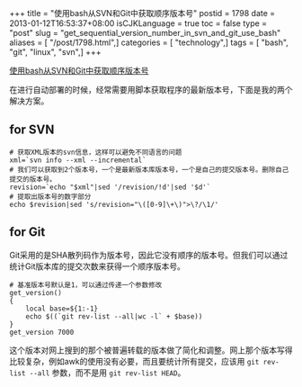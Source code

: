 +++
title = "使用bash从SVN和Git中获取顺序版本号"
postid = 1798
date = 2013-01-12T16:53:37+08:00
isCJKLanguage = true
toc = false
type = "post"
slug = "get_sequential_version_number_in_svn_and_git_use_bash"
aliases = [ "/post/1798.html",]
categories = [ "technology",]
tags = [ "bash", "git", "linux", "svn",]
+++


[使用bash从SVN和Git中获取顺序版本号](https://blog.zengrong.net/post/1798.html)

在进行自动部署的时候，经常需要用脚本获取程序的最新版本号，下面是我的两个解决方案。

## for SVN

``` shell
# 获取XML版本的svn信息，这样可以避免不同语言的问题
xml=`svn info --xml --incremental`
# 我们可以获取到2个版本号，一个是最新版本库版本号，一个是自己的提交版本号。删除自己提交的版本号。
revision=`echo "$xml"|sed '/revision/!d'|sed '$d'`
# 提取出版本号的数字部分
echo $revision|sed 's/revision="\([0-9]\+\)">\?/\1/'
```

## for Git

Git采用的是SHA散列码作为版本号，因此它没有顺序的版本号。但我们可以通过统计Git版本库的提交次数来获得一个顺序版本号。

``` shell
# 基准版本号默认是1，可以通过传递一个参数修改
get_version()
{
	local base=${1:-1}
	echo $((`git rev-list --all|wc -l` + $base))
}
get_version 7000
```

这个版本对网上搜到的那个被普遍转载的版本做了简化和调整。网上那个版本写得比较复杂，例如awk的使用没有必要，而且要统计所有提交，应该用 `git rev-list --all` 参数，而不是用 `git rev-list HEAD`。
